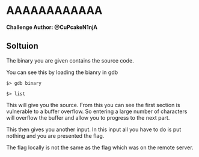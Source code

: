 # AAAAAAAAAAAA

__Challenge Author: @CuPcakeN1njA__

## Soltuion

The binary you are given contains the source code.

You can see this by loading the bianry in gdb

`$> gdb binary`

`$> list`

This will give you the source. From this you can see the first section is vulnerable to a buffer overflow. So entering a large number of characters will overflow the buffer and allow you to progress to the next part.

This then gives you another input. In this input all you have to do is put nothing and you are presented the flag.

The flag locally is not the same as the flag which was on the remote server.
